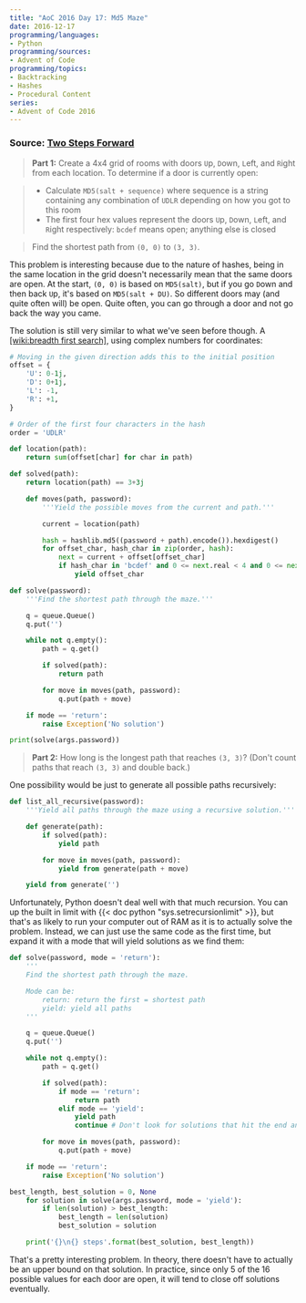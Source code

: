 ```yaml
---
title: "AoC 2016 Day 17: Md5 Maze"
date: 2016-12-17
programming/languages:
- Python
programming/sources:
- Advent of Code
programming/topics:
- Backtracking
- Hashes
- Procedural Content
series:
- Advent of Code 2016
---
```

### Source: [Two Steps Forward](http://adventofcode.com/2016/day/17)

> **Part 1:** Create a 4x4 grid of rooms with doors `U`p, `D`own, `L`eft, and `R`ight from each location. To determine if a door is currently open:

> - Calculate `MD5(salt + sequence)` where sequence is a string containing any combination of `UDLR` depending on how you got to this room
> - The first four hex values represent the doors `U`p, `D`own, `L`eft, and `R`ight respectively: `bcdef` means open; anything else is closed

> Find the shortest path from `(0, 0)` to `(3, 3)`.

<!--more-->

This problem is interesting because due to the nature of hashes, being in the same location in the grid doesn't necessarily mean that the same doors are open. At the start, `(0, 0)` is based on `MD5(salt)`, but if you go `D`own and then back `U`p, it's based on `MD5(salt + DU)`. So different doors may (and quite often will) be open. Quite often, you can go through a door and not go back the way you came.

The solution is still very similar to what we've seen before though. A [[wiki:breadth first search]](), using complex numbers for coordinates:

```python
# Moving in the given direction adds this to the initial position
offset = {
    'U': 0-1j,
    'D': 0+1j,
    'L': -1,
    'R': +1,
}

# Order of the first four characters in the hash
order = 'UDLR'

def location(path):
    return sum(offset[char] for char in path)

def solved(path):
    return location(path) == 3+3j

    def moves(path, password):
        '''Yield the possible moves from the current and path.'''

        current = location(path)

        hash = hashlib.md5((password + path).encode()).hexdigest()
        for offset_char, hash_char in zip(order, hash):
            next = current + offset[offset_char]
            if hash_char in 'bcdef' and 0 <= next.real < 4 and 0 <= next.imag < 4:
                yield offset_char

def solve(password):
    '''Find the shortest path through the maze.'''

    q = queue.Queue()
    q.put('')

    while not q.empty():
        path = q.get()

        if solved(path):
            return path

        for move in moves(path, password):
            q.put(path + move)

    if mode == 'return':
        raise Exception('No solution')

print(solve(args.password))
```

> **Part 2:** How long is the longest path that reaches `(3, 3)`? (Don't count paths that reach `(3, 3)` and double back.)

One possibility would be just to generate all possible paths recursively:

```python
def list_all_recursive(password):
    '''Yield all paths through the maze using a recursive solution.'''

    def generate(path):
        if solved(path):
            yield path

        for move in moves(path, password):
            yield from generate(path + move)

    yield from generate('')
```

Unfortunately, Python doesn't deal well with that much recursion. You can up the built in limit with {{< doc python "sys.setrecursionlimit" >}}, but that's as likely to run your computer out of RAM as it is to actually solve the problem. Instead, we can just use the same code as the first time, but expand it with a mode that will yield solutions as we find them:

```python
def solve(password, mode = 'return'):
    '''
    Find the shortest path through the maze.

    Mode can be:
        return: return the first = shortest path
        yield: yield all paths
    '''

    q = queue.Queue()
    q.put('')

    while not q.empty():
        path = q.get()

        if solved(path):
            if mode == 'return':
                return path
            elif mode == 'yield':
                yield path
                continue # Don't look for solutions that hit the end and come back

        for move in moves(path, password):
            q.put(path + move)

    if mode == 'return':
        raise Exception('No solution')

best_length, best_solution = 0, None
    for solution in solve(args.password, mode = 'yield'):
        if len(solution) > best_length:
            best_length = len(solution)
            best_solution = solution

    print('{}\n{} steps'.format(best_solution, best_length))
```

That's a pretty interesting problem. In theory, there doesn't have to actually be an upper bound on that solution. In practice, since only 5 of the 16 possible values for each door are open, it will tend to close off solutions eventually.
